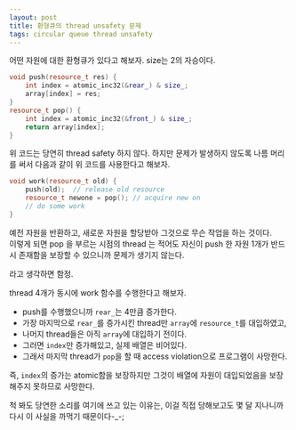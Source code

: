 ```yaml
---
layout: post
title: 환형큐의 thread unsafety 문제
tags: circular queue thread unsafety
---
```


어떤 자원에 대한 환형큐가 있다고 해보자. size는 2의 자승이다.

```cpp
void push(resource_t res) {
    int index = atomic_inc32(&rear_) & size_;
    array[index] = res;
}
resource_t pop() {
    int index = atomic_inc32(&front_) & size_;
    return array[index];
}
```

위 코드는 당연히 thread safety 하지 않다. 하지만 문제가 발생하지 않도록 나름 머리를 써서 다음과 같이 위 코드를 사용한다고 해보자.

```cpp
void work(resource_t old) {
    push(old);  // release old resource
    resource_t newone = pop(); // acquire new on
    // do some work
}
```

예전 자원을 반환하고, 새로운 자원을 할당받아 그것으로 무슨 작업을 하는 것이다.  
이렇게 되면 pop 을 부르는 시점의 thread 는 적어도 자신이 push 한 자원 1개가 반드시 존재함을 보장할 수 있으니까 문제가 생기지 않는다.

라고 생각하면 함정.

thread 4개가 동시에 work 함수를 수행한다고 해보자.

* push를 수행했으니까 `rear_`는 4만큼 증가한다.
* 가장 마지막으로 `rear_`를 증가시킨 thread만 `array`에 `resource_t`를 대입하였고,
* 나머지 thread들은 아직 `array`에 대입하기 전이다.
* 그러면 `index`만 증가해있고, 실제 배열은 비어있다.
* 그래서 마지막 thread가 `pop`을 할 때 access violation으로 프로그램이 사망한다.

즉, `index`의 증가는 atomic함을 보장하지만 그것이 배열에 자원이 대입되었음을 보장해주지 못하므로 사망한다.

척 봐도 당연한 소리를 여기에 쓰고 있는 이유는, 이걸 직접 당해보고도 몇 달 지나니까 다시 이 사실을 까먹기 때문이다-_-;